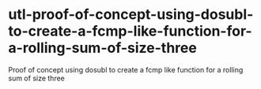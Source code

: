 # utl-proof-of-concept-using-dosubl-to-create-a-fcmp-like-function-for-a-rolling-sum-of-size-three
Proof of concept using dosubl to create a fcmp like function for a rolling sum of size three 

